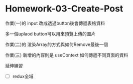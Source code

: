 # Homework-03-Create-Post

作業(一)的 input 改成透過button後會傳遞表格資料

多一個uplaod button可以用來預覽上傳的圖片

作業(二)的 渲染Array的方式與如何Remove最後一個

作業(三) 新增的內容則是 useContext
如何傳遞不同頁面的資料

延伸練習

- [ ] redux全域
